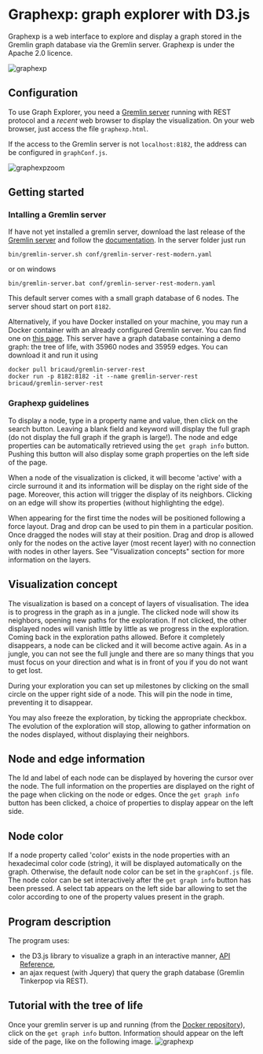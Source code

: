 # Graphexp: graph explorer with D3.js

Graphexp is a web interface to explore and display a graph stored in the Gremlin graph database via the Gremlin server. Graphexp is under the Apache 2.0 licence.

![graphexp](https://github.com/bricaud/graphexp/blob/master/graphexp2.png "Graph exploration")



## Configuration

To use Graph Explorer, you need a [Gremlin server](http://tinkerpop.apache.org/) running with REST protocol and a *recent* web browser to display the visualization.
On your web browser, just access the file `graphexp.html`.

If the access to the Gremlin server is not `localhost:8182`, the address can be configured in `graphConf.js`.

![graphexpzoom](https://github.com/bricaud/graphexp/blob/master/graphexpzoom.png "Exploration of the Tinkerpop modern graph")


## Getting started

### Intalling a Gremlin server

If have not yet installed a gremlin server, download the last release of the [Gremlin server](http://tinkerpop.apache.org/) and follow the [documentation](http://tinkerpop.apache.org/docs/current/reference/#gremlin-server). In the server folder just run
```
bin/gremlin-server.sh conf/gremlin-server-rest-modern.yaml
```
or on windows
```
bin/gremlin-server.bat conf/gremlin-server-rest-modern.yaml
```
This default server comes with a small graph database of 6 nodes.
The server shoud start on port `8182`.


Alternatively, if you have Docker installed on your machine, you may run a Docker container with an already configured Gremlin server. You can find one on [this page](https://hub.docker.com/r/bricaud/gremlin-server-REST/). This server have a graph database containing a demo graph: the tree of life, with 35960 nodes and 35959 edges. You can download it and run it using
```
docker pull bricaud/gremlin-server-rest
docker run -p 8182:8182 -it --name gremlin-server-rest bricaud/gremlin-server-rest
```

### Graphexp guidelines
To display a node, type in a property name and value, then click on the search button.
Leaving a blank field and keyword will display the full graph (do not display the full graph if the graph is large!).
The node and edge properties can be automatically retrieved using the `get graph info` button. Pushing this button will also display some graph properties on the left side of the page.

When a node of the visualization is clicked, it will become 'active' with a circle surround it and its information will be display on the right side of the page. Moreover, this action will trigger the display of its neighbors.
Clicking on an edge will show its properties (without highlighting the edge). 

When appearing for the first time the nodes will be positioned following a force layout. Drag and drop can be used to pin them in a particular position. Once dragged the nodes will stay at their position. Drag and drop is allowed only for the nodes on the active layer (most recent layer) with no connection with nodes in other layers. See "Visualization concepts" section for more information on the layers.

## Visualization concept

The visualization is based on a concept of layers of visualisation. The idea is to progress in the graph as in a jungle. The clicked node will show its neighbors, opening new paths for the exploration. If not clicked, the other displayed nodes will vanish little by little as we progress in the exploration. Coming back in the exploration paths allowed. Before it completely disappears, a node can be clicked and it will become  active again. As in a jungle, you can not see the full jungle and there are so many things that you must focus on your direction and what is in front of you if you do not want to get lost.

During your exploration you can set up milestones by clicking on the small circle on the upper right side of a node. This will pin the node in time, preventing it to disappear.

You may also freeze the exploration, by ticking the appropriate checkbox. The evolution of the exploration will stop, allowing to gather information on the nodes displayed, without displaying their neighbors.

## Node and edge information

The Id and label of each node can be displayed by hovering the cursor over the node. The full information on the properties are displayed on the right of the page when clicking on the node or edges. Once the `get graph info` button has been clicked, a choice of properties to display appear on the left side.

## Node color

If a node property called 'color' exists in the node properties with an hexadecimal color code (string), it will be displayed automatically on the graph. Otherwise, the default node color can be set in the `graphConf.js` file.  The node color can be set interactively after the `get graph info` button has been pressed. A select tab appears on the left side bar allowing to set the color according to one of the property values present in the graph.

## Program description

The program uses:
* the D3.js library to visualize a graph in an interactive manner, [API Reference](https://github.com/d3/d3/blob/master/API.md),
* an ajax request (with Jquery) that query the graph database (Gremlin Tinkerpop via REST).

## Tutorial with the tree of life
Once your gremlin server is up and running (from the [Docker repository](https://hub.docker.com/r/bricaud/gremlin-server-REST/)), click on the `get graph info` button. Information should appear on the left side of the page, like on the following image.
![graphexp](https://github.com/bricaud/graphexp/blob/master/graphexp2.png "Graph exploration")



